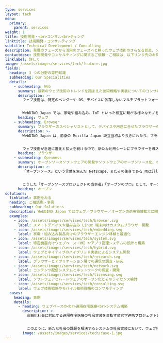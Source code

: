 ```yaml
---
type: services
layout: tech
menu:
  primary:
    parent: services
weight: 1
title: 技術開発・<br>コンサル<br>ティング
linktitle: 技術開発・コンサルティング
subtitle: Technical Development / Consulting
description: 発展のフェーズから活用のフェーズへと移ったウェブ技術のさらなる普及、ソフトウェア分野以外の多様な領域でのオープンソース手法の活用拡大など「ウェブ」「ブラウザー」「オープン」の 3 つの分野を中心としたプロフェッショナリズムを基軸に、コンサルティング業務や技術開発支援を行っています。特に、通信・制御・アプリの共通言語としてウェブ技術を利用することで、メーカーや製品カテゴリーの垣根を超えた「ウェブ技術による相互接続環境の社会実装」に取り組みます。
contactdesc: 技術開発やコンサルティングに関するご依頼・ご相談は、以下リンク先のお問い合わせフォームよりお願いします。
linklabel: 詳しく
image: /assets/images/services/tech/feature.jpg
fields:
  heading: 3 つの分野の専門知識
  subheading: Our Specialities
  details:
    - subheading: Web
      summary: 最新のウェブ技術のトレンドを踏まえた技術戦略や実装についてのコンサルティングを提供しています。
      description: >-
        ウェブ技術は、特定のベンダーや OS、デバイスに依存しないマルチプラットフォーム対応技術であり、多くの人にとっての共通言語です。社会の課題に挑戦する新たなサービスの創出にあたり、ウェブ技術を使ったソリューションを採用することで、その適応範囲は格段に拡がります。単一プラットフォーム向けの実装でも課題の解決が可能かもしれませんが、そこにウェブ技術を取り入れることで、より多くの開発者の参加や想定以上のサービスとの連携が可能となります。実装者の期待を越えるイノベーションを促進するのも私たちの目的です。


        WebDINO Japan では、家電や組み込み、IoT といった相互に繋がる様々なモノを組み合わせたビジネス構築において、どのようなかたちでウェブ技術を活用できるかのご相談を承っています。ブラウザーエンジンや JavaScript エンジンの移植やカスタマイズ、ウェブアプリの実装やパッケージ管理など、ウェブに関する幅広い専門知識と実装経験に基づき、新しい領域やデバイスでも最適な技術の選定と実装をお手伝いします。
      heading: ウェブ
    - subheading: Browser
      summary: ブラウザーのスペシャリストとして、デバイスや用途に合せたブラウザーの移植やカスタマイズはもちろん、ブラウザーを利用した調査・研究もお引き受けします。
      description: >-
        WebDINO Japan は、前身の Mozilla Japan 設立当初より長きにわたり、ブラウザーベンダーの日本支部という立場でブラウザーと共に歩んできた経験を持つ組織です。現在、各ブラウザーの実装と特徴、開発経緯や最新の議論など、ブラウザーに関する体系的な知見を活かしたアドバイスが可能です。


        ウェブ技術が急速に進化と拡大を続ける中で、新たな利用シーンにブラウザーを導入する際、用途に応じて最適なブラウザーの検討・移植やカスタマイズを行います。また、ブラウザーや JavaScript エンジンを利用したパフォーマンスやネットワークに関する検証など、ブラウザーの実装と拡張性、最新のウェブ技術、ネットワークなど幅広い知見を活かした調査・研究もお手伝いいたします。
      heading: ブラウザー
    - subheading: Openness
      summary: オープンソースソフトウェアの開発やソフトウェアのオープンソース化、オープン手法のビジネスへの適用についてのお手伝いを行っています。
      description: >-
        「オープンソース」という言葉を生んだ Netscape、またその後身である Mozilla プロジェクトの系譜を継承する組織として、これまで数多くの講義や講演活動を通じて、オープンソースの普及・啓発に努めて参りました。近年では、あらゆる分野に「オープンの風」を吹かすべく、ハードウェアやデザイン、人材育成といったソフトウェア分野以外の多様な領域でのオープンソース手法の活用拡大を目指す様々なプロジェクトへの挑戦を続けています。


        こうした「オープンソースプロジェクトの当事者」「オープンのプロ」として、オープンソースの利用・開発・公開はもちろん、ハードウェア・知財・プロジェクトのオープン化やコミュニティとの連携などについてのコンサルティングを行っています。
      heading: オープン
solutions:
  linklabel: 事例をみる
  heading: ご相談例・事例
  subheading: Our Solutions
  description: WebDINO Japan ではウェブ／ブラウザー／オープンの適用領域拡大に関わる業務を広くお受けしています。
  examples:
    - icon: /assets/images/services/tech/browser.svg
      label: スマートデバイスや組み込み Linux 端末向けカスタムブラウザー開発
    - icon: /assets/images/services/tech/embedding.svg
      label: 家電・組み込み製品向けのブラウザーエンジン移植と最適化
    - icon: /assets/images/services/tech/system.svg
      label: 特定機器向けウェブベース HMI やアプリ管理システムの設計と構築
    - icon: /assets/images/services/tech/hybrid.svg
      label: ウェブとネイティブのハイブリッド実装によるシステム開発
    - icon: /assets/images/services/tech/research.svg
      label: ブラウザーとアプリケーション層での通信の調査・研究
    - icon: /assets/images/services/tech/network.svg
      label: コンテンツ配信システムとネットワークの調査・開発
    - icon: /assets/images/services/tech/licensing.svg
      label: ソフトウェアとハードウェアのオープン化とそのライセンス検討
    - icon: /assets/images/services/tech/consulting.svg
      label: ウェブ技術戦略やモバイル技術戦略のコンサルティング
  cases:
    heading: 事例
    details:
      - heading: ウェブベースの<br>遠隔在宅医療<br>システム構築
        description: >-
          高齢化社会に対応する遠隔在宅医療の社会実装を目指す産官学連携プロジェクトにおいて、病院の医師と在宅の患者を繋ぎ、患者の状態をリアルタイムに把握可能な超高解像度カメラやセンサーなどの遠隔制御とデータ収集を行う実証実験システムを、ブラウザーやウェブ技術を中心として実装しました。


          このように、新たな社会の課題を解決するシステムの社会実装において、ウェブ技術を利用することで、ウェブの適用領域を拡大しつつインターネットの価値を社会に還元する取り組みを行っています。
        image: /assets/images/services/tech/case-1.jpg
---
```



